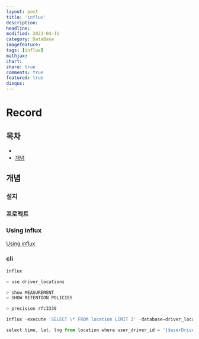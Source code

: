 ```yaml
---
layout: post
title: 'influx'
description:
headline:
modified: 2023-04-11
category: DataBase
imagefeature:
tags: [influx]
mathjax:
chart:
share: true
comments: true
featured: true
disqus:
---
```


# Record

## 목차

-   [](#)
-   [개념](#개념)

## 개념

### 설지

### 프로젝트

### Using influx

[Using influx](https://docs.influxdata.com/influxdb/v1.8/tools/shell/)

### cli

```Javascript
influx

> use driver_locations

> show MEASUREMENT
> SHOW RETENTION POLICIES

> precision rfc3339

influx -execute 'SELECT \* FROM location LIMIT 3' -database=driver_locations -precision=rfc3339

select time, lat, lng from location where user_driver_id = '{$userDriverId}' and time <= {$arrivedAt}  and time >= {$departedAt} order by time limit 2000;

```

